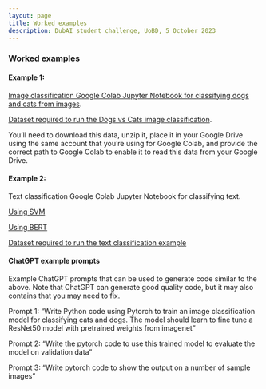 ```yaml
---
layout: page
title: Worked examples
description: DubAI student challenge, UoBD, 5 October 2023
---
```


### Worked examples

#### Example 1:

[Image classification Google Colab Jupyter Notebook for classifying dogs and cats from images](https://colab.research.google.com/drive/1erRAEMIGNlAuZ-8rpfAyw1IUW2esqAUy#scrollTo=VfxO7uCbc8sE). 

[Dataset required to run the Dogs vs Cats image classification](https://drive.google.com/file/d/1Wn_recONfR6snal-lyDiwoKe5epnp2Je/view?usp=sharing).

You’ll need to download this data, unzip it, place it in your Google Drive using the same account that you’re using for Google Colab, and provide the correct path to Google Colab to enable it to read this data from your Google Drive.

#### Example 2:

Text classification Google Colab Jupyter Notebook for classifying text.

[Using SVM](https://colab.research.google.com/drive/1f9HqN04Jq1boKk5ortrvfjXUTo4-xSxI#scrollTo=zaseZh1e0c0X)

[Using BERT](https://colab.research.google.com/drive/1Ms5HKyIyrYXwzWVq1tQ_MgZXeNJmCnKm#scrollTo=RfWjk1FBswd3)

[Dataset required to run the text classification example](https://drive.google.com/file/d/1M9XDRljBZBX0Wajvw3vq7kR6dKurdfKh/view?usp=drive_link)


#### ChatGPT example prompts
Example ChatGPT prompts that can be used to generate code similar to the above. Note that ChatGPT can generate good quality code, but it may also contains that you may need to fix.

Prompt 1:
“Write Python code using Pytorch to train an image classification model for classifying cats and dogs. The model should learn to fine tune a ResNet50 model with pretrained weights from imagenet”

Prompt 2:
“Write the pytorch code to use this trained model to evaluate the model on validation data”

Prompt 3:
“Write pytorch code to show the output on a number of sample images”


